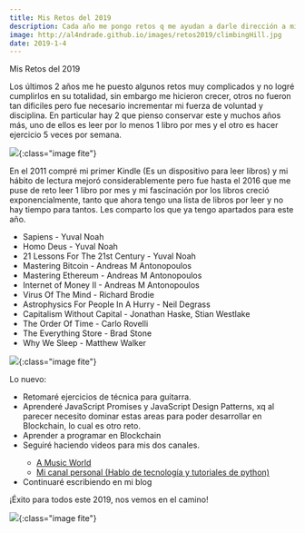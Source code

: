 ```yaml
---
title: Mis Retos del 2019
description: Cada año me pongo retos q me ayudan a darle dirección a mi vida. Te comparto los que me he puesto este año.
image: http://al4ndrade.github.io/images/retos2019/climbingHill.jpg
date: 2019-1-4
---
```


Mis Retos del 2019

Los últimos 2 años me he puesto algunos retos muy complicados y no logré cumplirlos en su totalidad, sin embargo me hicieron crecer, otros no fueron tan dificiles pero fue necesario incrementar mi fuerza de voluntad y disciplina. En particular hay 2 que pienso conservar este y muchos años más, uno de ellos es leer por lo menos 1 libro por mes y el otro es hacer ejercicio 5 veces por semana.

![]({{site.baseurl}}/images/retos2019/kindle.jpg){:class="image fite"}

En el 2011 compré mi primer Kindle (Es un dispositivo para leer libros) y mi hábito de lectura mejoró considerablemente pero fue hasta el 2016 que me puse de reto leer 1 libro por mes y mi fascinación por los libros creció exponencialmente, tanto que ahora tengo una lista de libros por leer y no hay tiempo para tantos. Les comparto los que ya tengo apartados para este año.

<ul>
	<li>Sapiens - Yuval Noah</li>
	<li>Homo Deus - Yuval Noah</li>
	<li>21 Lessons For The 21st Century - Yuval Noah</li>
	<li>Mastering Bitcoin - Andreas M Antonopoulos</li>
	<li>Mastering Ethereum - Andreas M Antonopoulos</li>
	<li>Internet of Money II - Andreas M Antonopoulos</li>
	<li>Virus Of The Mind - Richard Brodie</li>
	<li>Astrophysics For People In A Hurry - Neil Degrass</li>
	<li>Capitalism Without Capital - Jonathan Haske, Stian Westlake</li>
	<li>The Order Of Time - Carlo Rovelli</li>
	<li>The Everything Store - Brad Stone</li>
	<li>Why We Sleep - Matthew Walker</li>
</ul>

![]({{site.baseurl}}/images/retos2019/guitarsolo.jpg){:class="image fite"}

Lo nuevo:

<ul>

<li>Retomaré ejercicios de técnica para guitarra.</li>
<li>Aprenderé JavaScript Promises y JavaScript Design Patterns, xq al parecer necesito dominar estas areas para poder desarrollar en Blockchain, lo cual es otro reto.</li>
<li>Aprender a programar en Blockchain</li>
<li>Seguiré haciendo videos para mis dos canales.</li>

<ul> 
	<li>
		<a href="https://www.youtube.com/watch?v=oq6uMXGg_L4&t=2s" target="_blank">A Music World</a>
	</li>
	<li>	
		<a href="https://www.youtube.com/watch?v=KJaI70H4iDg&t=63s" target="_blank">Mi canal personal (Hablo de tecnología y tutoriales de python)</a>
	</li>	
</ul>
<li>Continuaré escribiendo en mi blog</li>

</ul>

¡Éxito para todos este 2019, nos vemos en el camino!








![]({{site.baseurl}}/images/retos2019/goingup.jpg){:class="image fite"}






